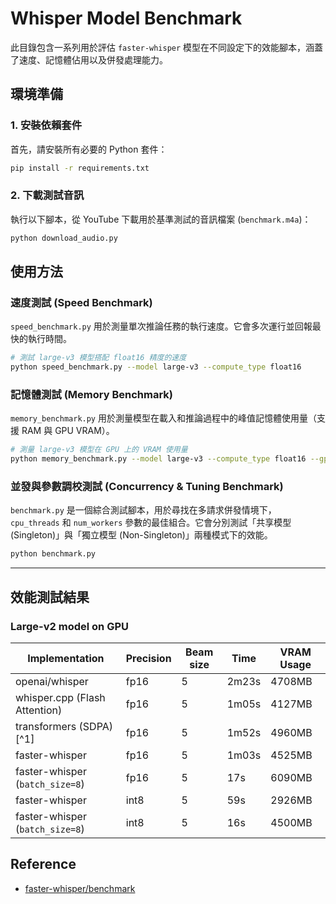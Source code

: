 # Whisper Model Benchmark

此目錄包含一系列用於評估 `faster-whisper` 模型在不同設定下的效能腳本，涵蓋了速度、記憶體佔用以及併發處理能力。

## 環境準備

### 1. 安裝依賴套件

首先，請安裝所有必要的 Python 套件：

```bash
pip install -r requirements.txt
```

### 2. 下載測試音訊

執行以下腳本，從 YouTube 下載用於基準測試的音訊檔案 (`benchmark.m4a`)：

```bash
python download_audio.py
```

## 使用方法

### 速度測試 (Speed Benchmark)

`speed_benchmark.py` 用於測量單次推論任務的執行速度。它會多次運行並回報最快的執行時間。

```bash
# 測試 large-v3 模型搭配 float16 精度的速度
python speed_benchmark.py --model large-v3 --compute_type float16
```

### 記憶體測試 (Memory Benchmark)

`memory_benchmark.py` 用於測量模型在載入和推論過程中的峰值記憶體使用量（支援 RAM 與 GPU VRAM）。

```bash
# 測量 large-v3 模型在 GPU 上的 VRAM 使用量
python memory_benchmark.py --model large-v3 --compute_type float16 --gpu_memory
```

### 並發與參數調校測試 (Concurrency & Tuning Benchmark)

`benchmark.py` 是一個綜合測試腳本，用於尋找在多請求併發情境下，`cpu_threads` 和 `num_workers` 參數的最佳組合。它會分別測試「共享模型 (Singleton)」與「獨立模型 (Non-Singleton)」兩種模式下的效能。

```bash
python benchmark.py
```

---

## 效能測試結果

### Large-v2 model on GPU

| Implementation | Precision | Beam size | Time | VRAM Usage |
| --- | --- | --- | --- | --- |
| openai/whisper | fp16 | 5 | 2m23s | 4708MB |
| whisper.cpp (Flash Attention) | fp16 | 5 | 1m05s | 4127MB |
| transformers (SDPA)[^1] | fp16 | 5 | 1m52s | 4960MB |
| faster-whisper | fp16 | 5 | 1m03s | 4525MB |
| faster-whisper (`batch_size=8`) | fp16 | 5 | 17s | 6090MB |
| faster-whisper | int8 | 5 | 59s | 2926MB |
| faster-whisper (`batch_size=8`) | int8 | 5 | 16s | 4500MB |

## Reference

- [faster-whisper/benchmark](https://github.com/SYSTRAN/faster-whisper/tree/master/benchmark)
